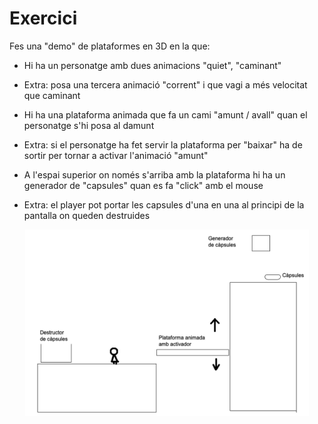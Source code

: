 # Exercici

Fes una "demo" de plataformes en 3D en la que:

- Hi ha un personatge amb dues animacions "quiet", "caminant"
* Extra: posa una tercera animació "corrent" i que vagi a més velocitat que caminant

- Hi ha una plataforma animada que fa un cami "amunt / avall" quan el personatge s'hi posa al damunt
* Extra: si el personatge ha fet servir la plataforma per "baixar" ha de sortir per tornar a activar l'animació "amunt"

- A l'espai superior on només s'arriba amb la plataforma hi ha un generador de "capsules" quan es fa "click" amb el mouse
* Extra: el player pot portar les capsules d'una en una al principi de la pantalla on queden destruides

<center>
<img src="./assets/ex601.png" style="width: 90%; max-width: 500px">
</center>
<br/>